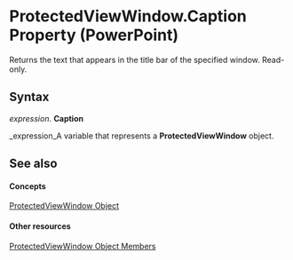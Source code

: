 
# ProtectedViewWindow.Caption Property (PowerPoint)

Returns the text that appears in the title bar of the specified window. Read-only.


## Syntax

 _expression_. **Caption**

 _expression_A variable that represents a  **ProtectedViewWindow** object.


## See also


#### Concepts


 [ProtectedViewWindow Object](82112718-a952-17fd-513f-98b1855bd928.md)
#### Other resources


 [ProtectedViewWindow Object Members](1c9b7b69-1626-546a-a389-06bc8d9c071d.md)

